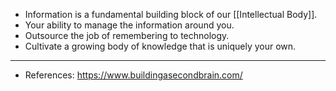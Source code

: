 - Information is a fundamental building block of our [[Intellectual Body]].
- Your ability to manage the information around you.
- Outsource the job of remembering to technology.
- Cultivate a growing body of knowledge that is uniquely your own.
- ---
- References: https://www.buildingasecondbrain.com/